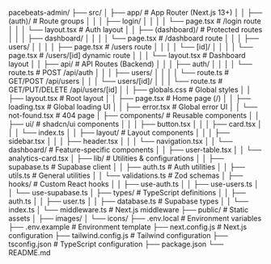 pacebeats-admin/
├── src/
│   ├── app/                          # App Router (Next.js 13+)
│   │   ├── (auth)/                   # Route groups
│   │   │   ├── login/
│   │   │   │   └── page.tsx          # /login route
│   │   │   └── layout.tsx            # Auth layout
│   │   ├── (dashboard)/              # Protected routes
│   │   │   ├── dashboard/
│   │   │   │   └── page.tsx          # /dashboard route
│   │   │   ├── users/
│   │   │   │   ├── page.tsx          # /users route
│   │   │   │   └── [id]/
│   │   │   │       └── page.tsx      # /users/[id] dynamic route
│   │   │   └── layout.tsx            # Dashboard layout
│   │   ├── api/                      # API Routes (Backend)
│   │   │   ├── auth/
│   │   │   │   └── route.ts          # POST /api/auth
│   │   │   ├── users/
│   │   │   │   └── route.ts          # GET/POST /api/users
│   │   │   └── users/[id]/
│   │   │       └── route.ts          # GET/PUT/DELETE /api/users/[id]
│   │   ├── globals.css               # Global styles
│   │   ├── layout.tsx                # Root layout
│   │   ├── page.tsx                  # Home page (/)
│   │   ├── loading.tsx               # Global loading UI
│   │   ├── error.tsx                 # Global error UI
│   │   └── not-found.tsx             # 404 page
│   ├── components/                   # Reusable components
│   │   ├── ui/                       # shadcn/ui components
│   │   │   ├── button.tsx
│   │   │   ├── card.tsx
│   │   │   └── index.ts
│   │   ├── layout/                   # Layout components
│   │   │   ├── sidebar.tsx
│   │   │   ├── header.tsx
│   │   │   └── navigation.tsx
│   │   └── dashboard/                # Feature-specific components
│   │       ├── user-table.tsx
│   │       └── analytics-card.tsx
│   ├── lib/                          # Utilities & configurations
│   │   ├── supabase.ts               # Supabase client
│   │   ├── auth.ts                   # Auth utilities
│   │   ├── utils.ts                  # General utilities
│   │   └── validations.ts            # Zod schemas
│   ├── hooks/                        # Custom React hooks
│   │   ├── use-auth.ts
│   │   ├── use-users.ts
│   │   └── use-supabase.ts
│   ├── types/                        # TypeScript definitions
│   │   ├── auth.ts
│   │   ├── user.ts
│   │   ├── database.ts               # Supabase types
│   │   └── index.ts
│   └── middleware.ts                 # Next.js middleware
├── public/                           # Static assets
│   ├── images/
│   └── icons/
├── .env.local                        # Environment variables
├── .env.example                      # Environment template
├── next.config.js                    # Next.js configuration
├── tailwind.config.js                # Tailwind configuration
├── tsconfig.json                     # TypeScript configuration
├── package.json
└── README.md